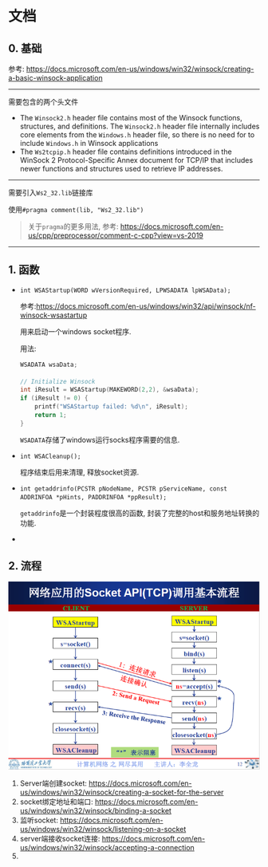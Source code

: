 # 文档

## 0. 基础

参考: https://docs.microsoft.com/en-us/windows/win32/winsock/creating-a-basic-winsock-application

---

需要包含的两个头文件

* The `Winsock2.h` header file contains most of the Winsock functions, structures, and definitions. The `Winsock2.h` header file internally includes core elements from the `Windows.h` header file, so there is no need for to include `Windows.h` in Winsock applications
* The `Ws2tcpip.h` header file contains definitions introduced in the WinSock 2 Protocol-Specific Annex document for TCP/IP that includes newer functions and structures used to retrieve IP addresses.

---
需要引入`Ws2_32.lib`链接库

使用`#pragma comment(lib, "Ws2_32.lib")`

> 关于`pragma`的更多用法, 参考: https://docs.microsoft.com/en-us/cpp/preprocessor/comment-c-cpp?view=vs-2019

---

## 1. 函数

- `int WSAStartup(WORD wVersionRequired, LPWSADATA lpWSAData);`

    参考:https://docs.microsoft.com/en-us/windows/win32/api/winsock/nf-winsock-wsastartup
    
    用来启动一个windows socket程序. 

    用法: 

    ```C
    WSADATA wsaData;

    // Initialize Winsock
    int iResult = WSAStartup(MAKEWORD(2,2), &wsaData);
    if (iResult != 0) {
        printf("WSAStartup failed: %d\n", iResult);
        return 1;
    }
    ```

    `WSADATA`存储了windows运行socks程序需要的信息. 

- `int WSACleanup();`

    程序结束后用来清理, 释放socket资源.

- `int getaddrinfo(PCSTR pNodeName, PCSTR pServiceName, const ADDRINFOA *pHints, PADDRINFOA *ppResult);`

    `getaddrinfo`是一个封装程度很高的函数, 封装了完整的host和服务地址转换的功能. 

- 

## 2. 流程

![](procedure.png)

1. Server端创建socket: https://docs.microsoft.com/en-us/windows/win32/winsock/creating-a-socket-for-the-server
2. socket绑定地址和端口: https://docs.microsoft.com/en-us/windows/win32/winsock/binding-a-socket
3. 监听socket: https://docs.microsoft.com/en-us/windows/win32/winsock/listening-on-a-socket
4. server端接收socket连接: https://docs.microsoft.com/en-us/windows/win32/winsock/accepting-a-connection
5. 